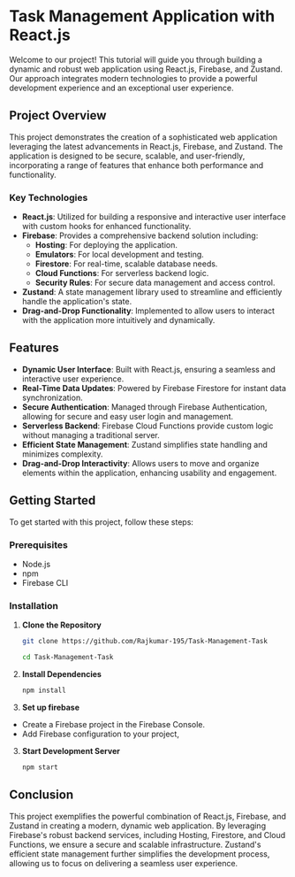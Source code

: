 # Task Management Application with React.js

Welcome to our project! This tutorial will guide you through building a dynamic and robust web application using React.js, Firebase, and Zustand. Our approach integrates modern technologies to provide a powerful development experience and an exceptional user experience.

## Project Overview

This project demonstrates the creation of a sophisticated web application leveraging the latest advancements in React.js, Firebase, and Zustand. The application is designed to be secure, scalable, and user-friendly, incorporating a range of features that enhance both performance and functionality.

### Key Technologies

- **React.js**: Utilized for building a responsive and interactive user interface with custom hooks for enhanced functionality.
- **Firebase**: Provides a comprehensive backend solution including:
  - **Hosting**: For deploying the application.
  - **Emulators**: For local development and testing.
  - **Firestore**: For real-time, scalable database needs.
  - **Cloud Functions**: For serverless backend logic.
  - **Security Rules**: For secure data management and access control.
- **Zustand**: A state management library used to streamline and efficiently handle the application's state.
- **Drag-and-Drop Functionality**: Implemented to allow users to interact with the application more intuitively and dynamically.

## Features

- **Dynamic User Interface**: Built with React.js, ensuring a seamless and interactive user experience.
- **Real-Time Data Updates**: Powered by Firebase Firestore for instant data synchronization.
- **Secure Authentication**: Managed through Firebase Authentication, allowing for secure and easy user login and management.
- **Serverless Backend**: Firebase Cloud Functions provide custom logic without managing a traditional server.
- **Efficient State Management**: Zustand simplifies state handling and minimizes complexity.
- **Drag-and-Drop Interactivity**: Allows users to move and organize elements within the application, enhancing usability and engagement.

## Getting Started

To get started with this project, follow these steps:

### Prerequisites

- Node.js
- npm
- Firebase CLI

### Installation

1. **Clone the Repository**

   ```bash
   git clone https://github.com/Rajkumar-195/Task-Management-Task
   ```
   
   ```bash
   cd Task-Management-Task
   ```
   
2. **Install Dependencies**

   ```bash
   npm install
   ```
3. **Set up firebase**

- Create a Firebase project in the Firebase Console.
- Add Firebase configuration to your project,

3. **Start Development Server**

   ```bash
   npm start
   ```

## Conclusion

This project exemplifies the powerful combination of React.js, Firebase, and Zustand in creating a modern, dynamic web application. By leveraging Firebase's robust backend services, including Hosting, Firestore, and Cloud Functions, we ensure a secure and scalable infrastructure. Zustand's efficient state management further simplifies the development process, allowing us to focus on delivering a seamless user experience.




   
